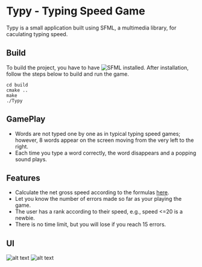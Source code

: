 # Typy - Typing Speed Game

Typy is a small application built using SFML, a multimedia library, for caculating typing speed.

## Build
To build the project, you have to have ![SFML](https://www.sfml-dev.org/tutorials/2.5/) installed.
After installation, follow the steps below to build and run the game.
```
cd build
cmake ..
make
./Typy
```

## GamePlay
- Words are not typed one by one as in typical typing speed games; however, 8 words appear on the screen moving from the very left to the right.
- Each time you type a word correctly, the word disappears and a popping sound plays.

## Features
- Calculate the net gross speed according to the formulas [here](https://www.speedtypingonline.com/typing-equations).
- Let you know the number of errors made so far as your playing the game.
- The user has a rank according to their speed, e.g., speed <=20 is a newbie. 
- There is no time limit, but you will lose if you reach 15 errors.
## UI
![alt text](https://github.com/islameehassan/Typy/blob/main/resources/Images/UI.png?raw=true])
![alt text](https://github.com/islameehassan/Typy/blob/main/resources/Images/UI2.png?raw=true])
